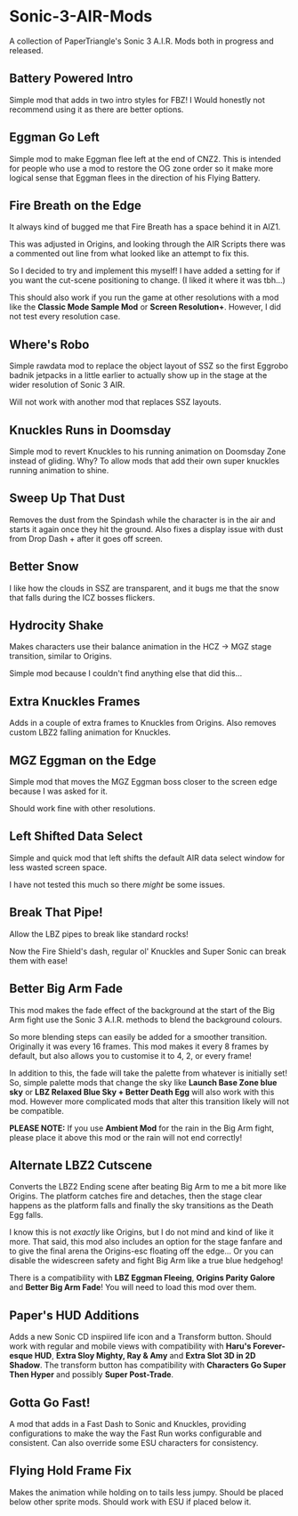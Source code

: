 # Sonic-3-AIR-Mods
A collection of PaperTriangle's Sonic 3 A.I.R. Mods both in progress and released.

## Battery Powered Intro
Simple mod that adds in two intro styles for FBZ! I Would honestly not recommend using it as there are better options.

## Eggman Go Left
Simple mod to make Eggman flee left at the end of CNZ2. This is intended for people who use a mod to restore the OG zone order so it make more logical sense that Eggman flees in the direction of his Flying Battery.

## Fire Breath on the Edge
It always kind of bugged me that Fire Breath has a space behind it in AIZ1.

This was adjusted in Origins, and looking through the AIR Scripts there was a commented out line from what looked like an attempt to fix this.

So I decided to try and implement this myself! I have added a setting for if you want the cut-scene positioning to change. (I liked it where it was tbh...)

This should also work if you run the game at other resolutions with a mod like the **Classic Mode Sample Mod** or **Screen Resolution+**. However, I did not test every resolution case.

## Where's Robo
Simple rawdata mod to replace the object layout of SSZ so the first Eggrobo badnik jetpacks in a little earlier to actually show up in the stage at the wider resolution of Sonic 3 AIR.

Will not work with another mod that replaces SSZ layouts.

## Knuckles Runs in Doomsday
Simple mod to revert Knuckles to his running animation on Doomsday Zone instead of gliding. Why? To allow mods that add their own super knuckles running animation to shine.

## Sweep Up That Dust
Removes the dust from the Spindash while the character is in the air and starts it again once they hit the ground. Also fixes a display issue with dust from Drop Dash + after it goes off screen.

## Better Snow
I like how the clouds in SSZ are transparent, and it bugs me that the snow that falls during the ICZ bosses flickers.

## Hydrocity Shake
Makes characters use their balance animation in the HCZ → MGZ stage transition, similar to Origins.

Simple mod because I couldn't find anything else that did this...

## Extra Knuckles Frames
Adds in a couple of extra frames to Knuckles from Origins. Also removes custom LBZ2 falling animation for Knuckles.

## MGZ Eggman on the Edge
Simple mod that moves the MGZ Eggman boss closer to the screen edge because I was asked for it.

Should work fine with other resolutions.

## Left Shifted Data Select 
Simple and quick mod that left shifts the default AIR data select window for less wasted screen space.

I have not tested this much so there _might_ be some issues.

## Break That Pipe!
Allow the LBZ pipes to break like standard rocks!

Now the Fire Shield's dash, regular ol' Knuckles and Super Sonic can break them with ease!

## Better Big Arm Fade
This mod makes the fade effect of the background at the start of the Big Arm fight use the Sonic 3 A.I.R. methods to blend the background colours.

So more blending steps can easily be added for a smoother transition. Originally it was every 16 frames. This mod makes it every 8 frames by default, but also allows you to customise it to 4, 2, or every frame!

In addition to this, the fade will take the palette from whatever is initially set! So, simple palette mods that change the sky like **Launch Base Zone blue sky** or **LBZ Relaxed Blue Sky + Better Death Egg** will also work with this mod. However more complicated mods that alter this transition likely will not be compatible.

**PLEASE NOTE:** If you use **Ambient Mod** for the rain in the Big Arm fight, please place it above this mod or the rain will not end correctly!

## Alternate LBZ2 Cutscene
Converts the LBZ2 Ending scene after beating Big Arm to me a bit more like Origins. The platform catches fire and detaches, then the stage clear happens as the platform falls and finally the sky transitions as the Death Egg falls.

I know this is not _exactly_ like Origins, but I do not mind and kind of like it more. That said, this mod also includes an option for the stage fanfare and to give the final arena the Origins-esc floating off the edge... Or you can disable the widescreen safety and fight Big Arm like a true blue hedgehog!

There is a compatibility with **LBZ Eggman Fleeing**, **Origins Parity Galore** and **Better Big Arm Fade**! You will need to load this mod over them.

## Paper's HUD Additions
Adds a new Sonic CD inspiired life icon and a Transform button. Should work with regular and mobile views with compatibility with **Haru's Forever-esque HUD**, **Extra Sloy Mighty, Ray & Amy** and **Extra Slot 3D in 2D Shadow**. The transform button has compatibility with **Characters Go Super Then Hyper** and possibly **Super Post-Trade**.

## Gotta Go Fast!
A mod that adds in a Fast Dash to Sonic and Knuckles, providing configurations to make the way the Fast Run works configurable and consistent. Can also override some ESU characters for consistency.

## Flying Hold Frame Fix
Makes the animation while holding on to tails less jumpy. Should be placed below other sprite mods. Should work with ESU if placed below it.
